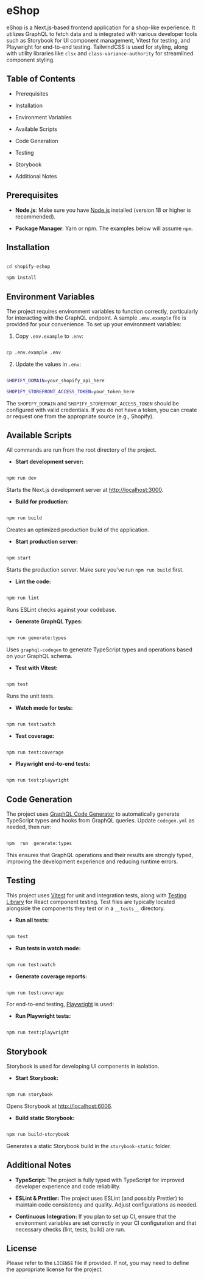 # eShop

eShop is a Next.js-based frontend application for a shop-like experience. It utilizes GraphQL to fetch data and is integrated with various developer tools such as Storybook for UI component management, Vitest for testing, and Playwright for end-to-end testing. TailwindCSS is used for styling, along with utility libraries like `clsx` and `class-variance-authority` for streamlined component styling.

## Table of Contents

- Prerequisites

- Installation

- Environment Variables

- Available Scripts

- Code Generation

- Testing

- Storybook

- Additional Notes

## Prerequisites

- **Node.js**: Make sure you have [Node.js](https://nodejs.org/) installed (version 18 or higher is recommended).

- **Package Manager**: Yarn or npm. The examples below will assume `npm`.

## Installation

```bash

cd shopify-eshop

npm install

```

## Environment Variables

The project requires environment variables to function correctly, particularly for interacting with the GraphQL endpoint. A sample `.env.example` file is provided for your convenience. To set up your environment variables:

1. Copy `.env.example` to `.env`:

```bash

cp .env.example .env

```

2. Update the values in `.env`:

```bash

SHOPIFY_DOMAIN=your_shopify_api_here

SHOPIFY_STOREFRONT_ACCESS_TOKEN=your_token_here

```

The `SHOPIFY_DOMAIN` and `SHOPIFY_STOREFRONT_ACCESS_TOKEN` should be configured with valid credentials. If you do not have a token, you can create or request one from the appropriate source (e.g., Shopify).

## Available Scripts

All commands are run from the root directory of the project.

- **Start development server:**

```bash

npm run dev

```

Starts the Next.js development server at [http://localhost:3000](http://localhost:3000).

- **Build for production:**

```bash

npm run build

```

Creates an optimized production build of the application.

- **Start production server:**

```bash

npm start

```

Starts the production server. Make sure you’ve run `npm run build` first.

- **Lint the code:**

```bash

npm run lint

```

Runs ESLint checks against your codebase.

- **Generate GraphQL Types:**

```bash

npm run generate:types

```

Uses `graphql-codegen` to generate TypeScript types and operations based on your GraphQL schema.

- **Test with Vitest:**

```bash

npm test

```

Runs the unit tests.

- **Watch mode for tests:**

```bash

npm run test:watch

```

- **Test coverage:**

```bash

npm run test:coverage

```

- **Playwright end-to-end tests:**

```bash

npm run test:playwright

```

## Code Generation

The project uses [GraphQL Code Generator](https://www.the-guild.dev/graphql/codegen) to automatically generate TypeScript types and hooks from GraphQL queries. Update `codegen.yml` as needed, then run:

```bash

npm  run  generate:types

```

This ensures that GraphQL operations and their results are strongly typed, improving the development experience and reducing runtime errors.

## Testing

This project uses [Vitest](https://vitest.dev/) for unit and integration tests, along with [Testing Library](https://testing-library.com/) for React component testing. Test files are typically located alongside the components they test or in a `__tests__` directory.

- **Run all tests:**

```bash

npm test

```

- **Run tests in watch mode:**

```bash

npm run test:watch

```

- **Generate coverage reports:**

```bash

npm run test:coverage

```

For end-to-end testing, [Playwright](https://playwright.dev/) is used:

- **Run Playwright tests:**

```bash

npm run test:playwright

```

## Storybook

Storybook is used for developing UI components in isolation.

- **Start Storybook:**

```bash

npm run storybook

```

Opens Storybook at [http://localhost:6006](http://localhost:6006).

- **Build static Storybook:**

```bash

npm run build-storybook

```

Generates a static Storybook build in the `storybook-static` folder.

## Additional Notes

- **TypeScript:** The project is fully typed with TypeScript for improved developer experience and code reliability.

- **ESLint & Prettier:** The project uses ESLint (and possibly Prettier) to maintain code consistency and quality. Adjust configurations as needed.

- **Continuous Integration:** If you plan to set up CI, ensure that the environment variables are set correctly in your CI configuration and that necessary checks (lint, tests, build) are run.

## License

Please refer to the `LICENSE` file if provided. If not, you may need to define the appropriate license for the project.
